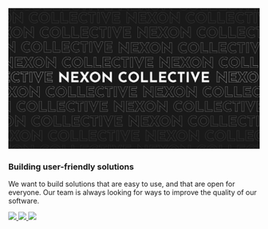 <img src="/assets/banner.svg" alt="banner">

### Building user-friendly solutions

We want to build solutions that are easy to use, and that are open for everyone.
Our team is always looking for ways to improve the quality of our software.

<div>
  <a href="https://github.com/NexonCollective">
    <img src="https://img.shields.io/badge/GitHub-202020?style=flat-square&logo=github&logoColor=white&colorA=202020&colorB=202020">
  </a>
  <a href="https://github.com/NexonCollective">
    <img src="https://img.shields.io/badge/X-202020?style=flat-square&logo=X&logoColor=white&colorA=202020&colorB=202020">
  </a>
  <a href="https://github.com/NexonCollective">
    <img src="https://img.shields.io/badge/Support%20Us-202020?style=flat-square&logo=patreon&logoColor=white&colorA=202020&colorB=202020">
  </a>
</div>
